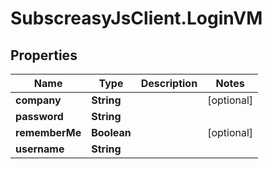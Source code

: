 # SubscreasyJsClient.LoginVM

## Properties

Name | Type | Description | Notes
------------ | ------------- | ------------- | -------------
**company** | **String** |  | [optional] 
**password** | **String** |  | 
**rememberMe** | **Boolean** |  | [optional] 
**username** | **String** |  | 


